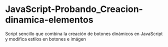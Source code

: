 # JavaScript-Probando_Creacion-dinamica-elementos
Script sencillo que combina la creación de botones dinámicos en JavaScript y modifica estilos en botones e imágen
